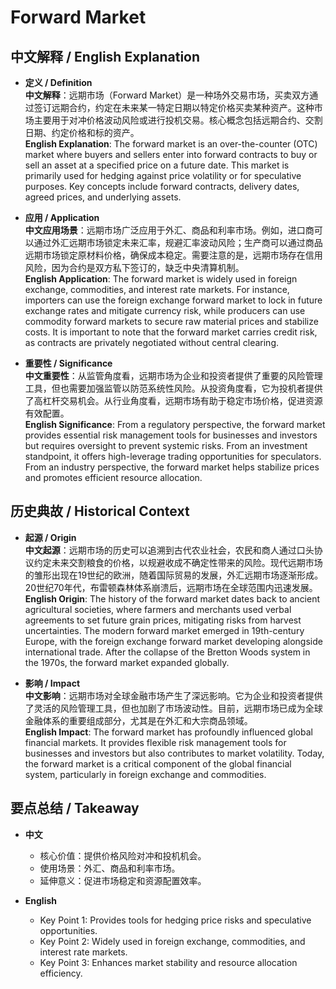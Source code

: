 # Forward Market

## 中文解释 / English Explanation

* **定义 / Definition**  
  **中文解释**：远期市场（Forward Market）是一种场外交易市场，买卖双方通过签订远期合约，约定在未来某一特定日期以特定价格买卖某种资产。这种市场主要用于对冲价格波动风险或进行投机交易。核心概念包括远期合约、交割日期、约定价格和标的资产。  
  **English Explanation**: The forward market is an over-the-counter (OTC) market where buyers and sellers enter into forward contracts to buy or sell an asset at a specified price on a future date. This market is primarily used for hedging against price volatility or for speculative purposes. Key concepts include forward contracts, delivery dates, agreed prices, and underlying assets.

* **应用 / Application**  
  **中文应用场景**：远期市场广泛应用于外汇、商品和利率市场。例如，进口商可以通过外汇远期市场锁定未来汇率，规避汇率波动风险；生产商可以通过商品远期市场锁定原材料价格，确保成本稳定。需要注意的是，远期市场存在信用风险，因为合约是双方私下签订的，缺乏中央清算机制。  
  **English Application**: The forward market is widely used in foreign exchange, commodities, and interest rate markets. For instance, importers can use the foreign exchange forward market to lock in future exchange rates and mitigate currency risk, while producers can use commodity forward markets to secure raw material prices and stabilize costs. It is important to note that the forward market carries credit risk, as contracts are privately negotiated without central clearing.

* **重要性 / Significance**  
  **中文重要性**：从监管角度看，远期市场为企业和投资者提供了重要的风险管理工具，但也需要加强监管以防范系统性风险。从投资角度看，它为投机者提供了高杠杆交易机会。从行业角度看，远期市场有助于稳定市场价格，促进资源有效配置。  
  **English Significance**: From a regulatory perspective, the forward market provides essential risk management tools for businesses and investors but requires oversight to prevent systemic risks. From an investment standpoint, it offers high-leverage trading opportunities for speculators. From an industry perspective, the forward market helps stabilize prices and promotes efficient resource allocation.

## 历史典故 / Historical Context

* **起源 / Origin**  
  **中文起源**：远期市场的历史可以追溯到古代农业社会，农民和商人通过口头协议约定未来交割粮食的价格，以规避收成不确定性带来的风险。现代远期市场的雏形出现在19世纪的欧洲，随着国际贸易的发展，外汇远期市场逐渐形成。20世纪70年代，布雷顿森林体系崩溃后，远期市场在全球范围内迅速发展。  
  **English Origin**: The history of the forward market dates back to ancient agricultural societies, where farmers and merchants used verbal agreements to set future grain prices, mitigating risks from harvest uncertainties. The modern forward market emerged in 19th-century Europe, with the foreign exchange forward market developing alongside international trade. After the collapse of the Bretton Woods system in the 1970s, the forward market expanded globally.

* **影响 / Impact**  
  **中文影响**：远期市场对全球金融市场产生了深远影响。它为企业和投资者提供了灵活的风险管理工具，但也加剧了市场波动性。目前，远期市场已成为全球金融体系的重要组成部分，尤其是在外汇和大宗商品领域。  
  **English Impact**: The forward market has profoundly influenced global financial markets. It provides flexible risk management tools for businesses and investors but also contributes to market volatility. Today, the forward market is a critical component of the global financial system, particularly in foreign exchange and commodities.

## 要点总结 / Takeaway

* **中文**  
  - 核心价值：提供价格风险对冲和投机机会。  
  - 使用场景：外汇、商品和利率市场。  
  - 延伸意义：促进市场稳定和资源配置效率。  

* **English**  
  - Key Point 1: Provides tools for hedging price risks and speculative opportunities.  
  - Key Point 2: Widely used in foreign exchange, commodities, and interest rate markets.  
  - Key Point 3: Enhances market stability and resource allocation efficiency.